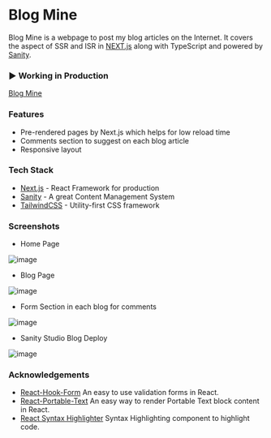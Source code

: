 # Blog Mine

Blog Mine is a webpage to post my blog articles on the Internet. It covers the aspect of SSR and ISR in [NEXT.js](https://nextjs.org/) along with TypeScript and powered by [Sanity](https://www.sanity.io/).

### ▶ Working in Production

[Blog Mine](https://blog-mine.vercel.app/)

### Features

- Pre-rendered pages by Next.js which helps for low reload time
- Comments section to suggest on each blog article
- Responsive layout

### Tech Stack

- [Next.js](https://nextjs.org/) - React Framework for production
- [Sanity](https://www.sanity.io/) - A great Content Management System
- [TailwindCSS](https://tailwindcss.com/) - Utility-first CSS framework

### Screenshots

- Home Page

![image](https://user-images.githubusercontent.com/65642849/167597861-15a0ad3a-5ef2-40bf-9b35-4437b11de0af.png)

- Blog Page

![image](https://user-images.githubusercontent.com/65642849/167598389-a4d58921-61da-4ea3-bf19-35058e72368b.png)

- Form Section in each blog for comments

![image](https://user-images.githubusercontent.com/65642849/167598611-ec8093d1-9d4c-457a-bd5a-7db1133f1d6f.png)

- Sanity Studio Blog Deploy

![image](https://user-images.githubusercontent.com/65642849/167598893-93672813-448b-4f99-adb3-d22f0e6c2c3d.png)

### Acknowledgements

- [React-Hook-Form](https://react-hook-form.com/) An easy to use validation forms in React.
- [React-Portable-Text](https://www.npmjs.com/package/react-portable-text) An easy way to render Portable Text block content in React.
- [React Syntax Highlighter](https://www.npmjs.com/package/react-syntax-highlighter) Syntax Highlighting component to highlight code.
